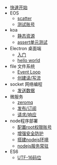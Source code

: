* [快速开始](/start)
* EOS
    * [scatter](/eos/start)
    * [测试账号](/eos/testaccount)
* koa
    * [静态资源](/koa/static)
    * [assert单元测试](/koa/test-assert)
* Electron 桌面端
    * [入门](/Electron/start)
    * [hello world](/Electron/hello-world)
* file 文件系统
    * [Event Loop](/filesystem/eventloop)
    * [创建读/写流](/filesystem/createReadStream)
* socket 网络编程
    * [发送数据](/socket/writingdata)
* 微服务
    * [zeromq](/microservices/install)
    * [发布/订阅](/microservices/pubandsub)
    * [请求/响应](/microservices/reqandrep)
* node程序部署
    * [配置root权限账号](/deploy/start)
    * [增强安全防护](/deploy/safety)
    * [搭建nodejs环境](/deploy/node)
    * [nodejs服务常驻](/deploy/pm2)
* ES6
    * [UTF-16码位](/es6/string)